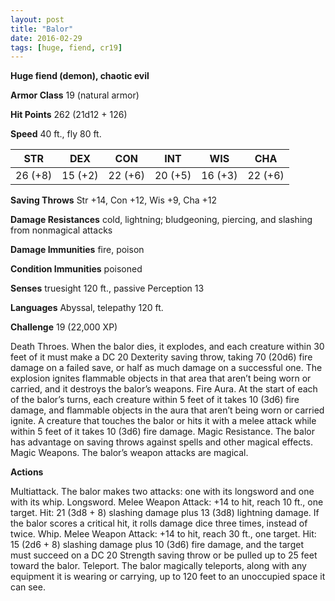 ```yaml
---
layout: post
title: "Balor"
date: 2016-02-29
tags: [huge, fiend, cr19]
---
```


**Huge fiend (demon), chaotic evil**

**Armor Class** 19 (natural armor)

**Hit Points** 262 (21d12 + 126)

**Speed** 40 ft., fly 80 ft.

|   STR   |   DEX   |   CON   |   INT   |   WIS   |   CHA   |
|:-----:|:-----:|:-----:|:-----:|:-----:|:-----:|
| 26 (+8) | 15 (+2) | 22 (+6) | 20 (+5) | 16 (+3) | 22 (+6) |

**Saving Throws** Str +14, Con +12, Wis +9, Cha +12 

**Damage Resistances** cold, lightning; bludgeoning, piercing, and slashing from nonmagical attacks 

**Damage Immunities** fire, poison 

**Condition Immunities** poisoned 

**Senses** truesight 120 ft., passive Perception 13 

**Languages** Abyssal, telepathy 120 ft. 

**Challenge** 19 (22,000 XP)

 Death Throes. When the balor dies, it explodes, and each creature within 30 feet of it must make a DC 20 Dexterity saving throw, taking 70 (20d6) fire damage on a failed save, or half as much damage on a successful one. The explosion ignites flammable objects in that area that aren’t being worn or carried, and it destroys the balor’s weapons. Fire Aura. At the start of each of the balor’s turns, each creature within 5 feet of it takes 10 (3d6) fire damage, and flammable objects in the aura that aren’t being worn or carried ignite. A creature that touches the balor or hits it with a melee attack while within 5 feet of it takes 10 (3d6) fire damage. Magic Resistance. The balor has advantage on saving throws against spells and other magical effects. Magic Weapons. The balor’s weapon attacks are magical. 

**Actions** 

Multiattack. The balor makes two attacks: one with its longsword and one with its whip. Longsword. Melee Weapon Attack: +14 to hit, reach 10 ft., one target. Hit: 21 (3d8 + 8) slashing damage plus 13 (3d8) lightning damage. If the balor scores a critical hit, it rolls damage dice three times, instead of twice. Whip. Melee Weapon Attack: +14 to hit, reach 30 ft., one target. Hit: 15 (2d6 + 8) slashing damage plus 10 (3d6) fire damage, and the target must succeed on a DC 20 Strength saving throw or be pulled up to 25 feet toward the balor. Teleport. The balor magically teleports, along with any equipment it is wearing or carrying, up to 120 feet to an unoccupied space it can see.